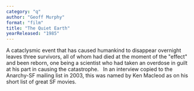 ```yaml
---
category: "q"
author: "Geoff Murphy"
format: "film"
title: "The Quiet Earth"
yearReleased: "1985"
---
```

A cataclysmic event that has caused humankind to disappear overnight leaves three survivors, all of whom had died at the moment of the "effect" and been reborn, one being a scientist who had taken an overdose in guilt at his part in causing the catastrophe.
 
In an interview copied to the Anarchy-SF mailing list in 2003, this was named by Ken Macleod as on his short list of great SF movies.
